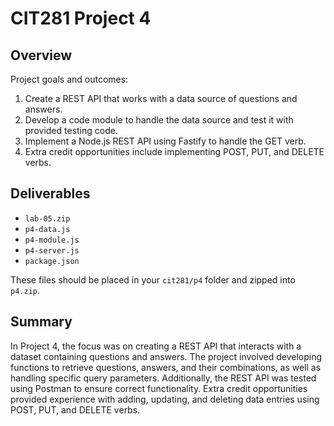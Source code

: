 # CIT281 Project 4

## Overview

Project goals and outcomes:

1. Create a REST API that works with a data source of questions and answers.
2. Develop a code module to handle the data source and test it with provided testing code.
3. Implement a Node.js REST API using Fastify to handle the GET verb.
4. Extra credit opportunities include implementing POST, PUT, and DELETE verbs.

## Deliverables

- `lab-05.zip`
- `p4-data.js`
- `p4-module.js`
- `p4-server.js`
- `package.json`

These files should be placed in your `cit281/p4` folder and zipped into `p4.zip`.

## Summary

In Project 4, the focus was on creating a REST API that interacts with a dataset containing questions and answers. The project involved developing functions to retrieve questions, answers, and their combinations, as well as handling specific query parameters. Additionally, the REST API was tested using Postman to ensure correct functionality. Extra credit opportunities provided experience with adding, updating, and deleting data entries using POST, PUT, and DELETE verbs.
